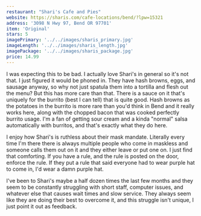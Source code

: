 ```yaml
---
restaurant: "Shari's Cafe and Pies"
website: https://sharis.com/cafe-locations/bend/?lpw=15321
address: '3098 N Hwy 97, Bend OR 97701'
item: 'Original'
stars: 5
imagePrimary: '../../images/sharis_primary.jpg'
imageLength: '../../images/sharis_length.jpg'
imagePackage: '../../images/sharis_package.jpg'
price: 14.99
---
```


I was expecting this to be bad. I actually love Shari's in general so it's not that. I just figured it would be phoned in. They have hash browns, eggs, and sausage anyway, so why not just spatula them into a tortilla and flesh out the menu? But this has more care than that. There is a sauce on it that's uniquely for the burrito (best I can tell) that is quite good. Hash browns as the potatoes in the burrito is more rare than you'd think in Bend and it really works here, along with the chopped bacon that was cooked perfectly burrito usage. I'm a fan of getting sour cream and a kinda "normal" salsa automatically with burritos, and that's exactly what they do here.

I enjoy how Shari's is ruthless about their mask mandate. Literally every time I'm there there is always multiple people who come in maskless and someone calls them out on it and they either leave or put one on. I just find that comforting. If you have a rule, and the rule is posted on the door, enforce the rule. If they put a rule that said everyone had to wear purple hat to come in, I'd wear a damn purple hat.

I've been to Shari's maybe a half dozen times the last few months and they seem to be constantly struggling with short staff, computer issues, and whatever else that causes wait times and slow service. They always seem like they are doing their best to overcome it, and this struggle isn't unique, I just point it out as feedback.
